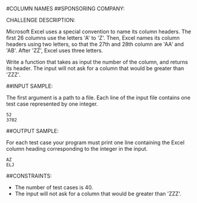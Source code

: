 #COLUMN NAMES
##SPONSORING COMPANY:

CHALLENGE DESCRIPTION:

Microsoft Excel uses a special convention to name its column headers. The first 26 columns use the letters 'A' to 'Z'. Then, Excel names its column headers using two letters, so that the 27th and 28th column are 'AA' and 'AB'. After 'ZZ', Excel uses three letters.

Write a function that takes as input the number of the column, and returns its header. The input will not ask for a column that would be greater than 'ZZZ'.

##INPUT SAMPLE:

The first argument is a path to a file. Each line of the input file contains one test case represented by one integer.


    52
    3702

##OUTPUT SAMPLE:

For each test case your program must print one line containing the Excel column heading corresponding to the integer in the input.


    AZ
    ELJ

##CONSTRAINTS:

* The number of test cases is 40.
* The input will not ask for a column that would be greater than 'ZZZ'.
